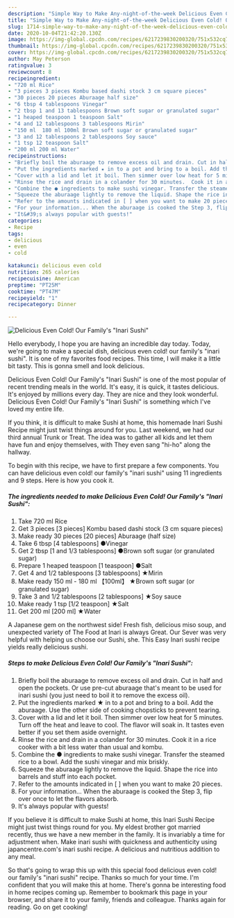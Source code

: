 ```yaml
---
description: "Simple Way to Make Any-night-of-the-week Delicious Even Cold! Our Family&amp;#39;s &amp;#34;Inari Sushi&amp;#34;"
title: "Simple Way to Make Any-night-of-the-week Delicious Even Cold! Our Family&amp;#39;s &amp;#34;Inari Sushi&amp;#34;"
slug: 1714-simple-way-to-make-any-night-of-the-week-delicious-even-cold-our-family-and-39-s-and-34-inari-sushi-and-34
date: 2020-10-04T21:42:20.130Z
image: https://img-global.cpcdn.com/recipes/6217239830200320/751x532cq70/delicious-even-cold-our-familys-inari-sushi-recipe-main-photo.jpg
thumbnail: https://img-global.cpcdn.com/recipes/6217239830200320/751x532cq70/delicious-even-cold-our-familys-inari-sushi-recipe-main-photo.jpg
cover: https://img-global.cpcdn.com/recipes/6217239830200320/751x532cq70/delicious-even-cold-our-familys-inari-sushi-recipe-main-photo.jpg
author: May Peterson
ratingvalue: 3
reviewcount: 8
recipeingredient:
- "720 ml Rice"
- "3 pieces 3 pieces Kombu based dashi stock 3 cm square pieces"
- "30 pieces 20 pieces Aburaage half size"
- "6 tbsp 4 tablespoons Vinegar"
- "2 tbsp 1 and 13 tablespoons Brown soft sugar or granulated sugar"
- "1 heaped teaspoon 1 teaspoon Salt"
- "4 and 12 tablespoons 3 tablespoons Mirin"
- "150 ml  180 ml 100ml Brown soft sugar or granulated sugar"
- "3 and 12 tablespoons 2 tablespoons Soy sauce"
- "1 tsp 12 teaspoon Salt"
- "200 ml 200 ml Water"
recipeinstructions:
- "Briefly boil the aburaage to remove excess oil and drain. Cut in half and open the pockets. Or use pre-cut aburaage that&#39;s meant to be used for inari sushi (you just need to boil it to remove the excess oil)."
- "Put the ingredients marked ★ in to a pot and bring to a boil. Add the aburaage. Use the other side of cooking chopsticks to prevent tearing."
- "Cover with a lid and let it boil. Then simmer over low heat for 5 minutes. Turn off the heat and leave to cool. The flavor will soak in. It tastes even better if you set them aside overnight."
- "Rinse the rice and drain in a colander for 30 minutes.  Cook it in a rice cooker with a bit less water than usual and kombu."
- "Combine the ● ingredients to make sushi vinegar. Transfer the steamed rice to a bowl. Add the sushi vinegar and mix briskly."
- "Squeeze the aburaage lightly to remove the liquid. Shape the rice into barrels and stuff into each pocket."
- "Refer to the amounts indicated in [ ] when you want to make 20 pieces."
- "For your information... When the aburaage is cooked the Step 3, flip over once to let the flavors absorb."
- "It&#39;s always popular with guests!"
categories:
- Recipe
tags:
- delicious
- even
- cold

katakunci: delicious even cold 
nutrition: 265 calories
recipecuisine: American
preptime: "PT25M"
cooktime: "PT47M"
recipeyield: "1"
recipecategory: Dinner

---
```



![Delicious Even Cold! Our Family&#39;s &#34;Inari Sushi&#34;](https://img-global.cpcdn.com/recipes/6217239830200320/751x532cq70/delicious-even-cold-our-familys-inari-sushi-recipe-main-photo.jpg)

Hello everybody, I hope you are having an incredible day today. Today, we're going to make a special dish, delicious even cold! our family&#39;s &#34;inari sushi&#34;. It is one of my favorites food recipes. This time, I will make it a little bit tasty. This is gonna smell and look delicious.

Delicious Even Cold! Our Family&#39;s &#34;Inari Sushi&#34; is one of the most popular of recent trending meals in the world. It's easy, it is quick, it tastes delicious. It's enjoyed by millions every day. They are nice and they look wonderful. Delicious Even Cold! Our Family&#39;s &#34;Inari Sushi&#34; is something which I've loved my entire life.

If you think, it is difficult to make Sushi at home, this homemade Inari Sushi Recipe might just twist things around for you. Last weekend, we had our third annual Trunk or Treat. The idea was to gather all kids and let them have fun and enjoy themselves, with They even sang &#34;hi-ho&#34; along the hallway.


To begin with this recipe, we have to first prepare a few components. You can have delicious even cold! our family&#39;s &#34;inari sushi&#34; using 11 ingredients and 9 steps. Here is how you cook it.

<!--inarticleads1-->

##### The ingredients needed to make Delicious Even Cold! Our Family&#39;s &#34;Inari Sushi&#34;:

1. Take 720 ml Rice
1. Get 3 pieces [3 pieces] Kombu based dashi stock (3 cm square pieces)
1. Make ready 30 pieces [20 pieces] Aburaage (half size)
1. Take 6 tbsp [4 tablespoons] ●Vinegar
1. Get 2 tbsp [1 and 1/3 tablespoons] ●Brown soft sugar (or granulated sugar)
1. Prepare 1 heaped teaspoon [1 teaspoon] ●Salt
1. Get 4 and 1/2 tablespoons [3 tablespoons] ★Mirin
1. Make ready 150 ml - 180 ml 【100ml】 ★Brown soft sugar (or granulated sugar)
1. Take 3 and 1/2 tablespoons [2 tablespoons] ★Soy sauce
1. Make ready 1 tsp [1/2 teaspoon] ★Salt
1. Get 200 ml [200 ml] ★Water


A Japanese gem on the northwest side! Fresh fish, delicious miso soup, and unexpected variety of The Food at Inari is always Great. Our Sever was very helpful with helping us choose our Sushi, she. This Easy Inari sushi recipe yields really delicious sushi. 

<!--inarticleads2-->

##### Steps to make Delicious Even Cold! Our Family&#39;s &#34;Inari Sushi&#34;:

1. Briefly boil the aburaage to remove excess oil and drain. Cut in half and open the pockets. Or use pre-cut aburaage that&#39;s meant to be used for inari sushi (you just need to boil it to remove the excess oil).
1. Put the ingredients marked ★ in to a pot and bring to a boil. Add the aburaage. Use the other side of cooking chopsticks to prevent tearing.
1. Cover with a lid and let it boil. Then simmer over low heat for 5 minutes. Turn off the heat and leave to cool. The flavor will soak in. It tastes even better if you set them aside overnight.
1. Rinse the rice and drain in a colander for 30 minutes.  Cook it in a rice cooker with a bit less water than usual and kombu.
1. Combine the ● ingredients to make sushi vinegar. Transfer the steamed rice to a bowl. Add the sushi vinegar and mix briskly.
1. Squeeze the aburaage lightly to remove the liquid. Shape the rice into barrels and stuff into each pocket.
1. Refer to the amounts indicated in [ ] when you want to make 20 pieces.
1. For your information... When the aburaage is cooked the Step 3, flip over once to let the flavors absorb.
1. It&#39;s always popular with guests!


If you believe it is difficult to make Sushi at home, this Inari Sushi Recipe might just twist things round for you. My eldest brother got married recently, thus we have a new member in the family. It is invariably a time for adjustment when. Make inari sushi with quickness and authenticity using japancentre.com&#39;s inari sushi recipe. A delicious and nutritious addition to any meal. 

So that's going to wrap this up with this special food delicious even cold! our family&#39;s &#34;inari sushi&#34; recipe. Thanks so much for your time. I'm confident that you will make this at home. There's gonna be interesting food in home recipes coming up. Remember to bookmark this page in your browser, and share it to your family, friends and colleague. Thanks again for reading. Go on get cooking!
